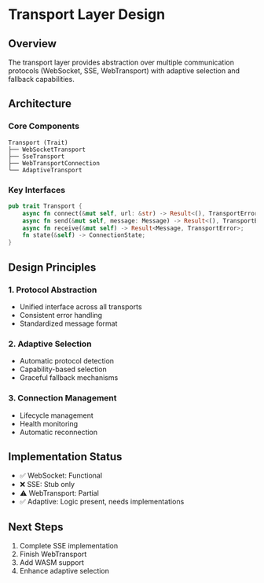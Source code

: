# Transport Layer Design

## Overview

The transport layer provides abstraction over multiple communication protocols (WebSocket, SSE, WebTransport) with adaptive selection and fallback capabilities.

## Architecture

### Core Components

```
Transport (Trait)
├── WebSocketTransport
├── SseTransport
├── WebTransportConnection
└── AdaptiveTransport
```

### Key Interfaces

```rust
pub trait Transport {
    async fn connect(&mut self, url: &str) -> Result<(), TransportError>;
    async fn send(&mut self, message: Message) -> Result<(), TransportError>;
    async fn receive(&mut self) -> Result<Message, TransportError>;
    fn state(&self) -> ConnectionState;
}
```

## Design Principles

### 1. Protocol Abstraction

- Unified interface across all transports
- Consistent error handling
- Standardized message format

### 2. Adaptive Selection

- Automatic protocol detection
- Capability-based selection
- Graceful fallback mechanisms

### 3. Connection Management

- Lifecycle management
- Health monitoring
- Automatic reconnection

## Implementation Status

- ✅ WebSocket: Functional
- ❌ SSE: Stub only
- ⚠️ WebTransport: Partial
- ✅ Adaptive: Logic present, needs implementations

## Next Steps

1. Complete SSE implementation
2. Finish WebTransport
3. Add WASM support
4. Enhance adaptive selection
